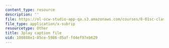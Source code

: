 ```yaml
---
content_type: resource
description: ''
file: https://ol-ocw-studio-app-qa.s3.amazonaws.com/courses/8-01sc-classical-mechanics-fall-2016/108888e185ce5986d5affd4ef97eb629_IV9NhNIrrDw.srt
file_type: application/x-subrip
resourcetype: Other
title: 3play caption file
uid: 108888e1-85ce-5986-d5af-fd4ef97eb629
---
```

